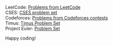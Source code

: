 LeetCode: [Problems from LeetCode](https://leetcode.com/studyplan/programming-skills/)<br>
CSES: [CSES problem set](https://cses.fi/problemset/list/) <br>
Codeforces: [Problems from Codeforces contests](https://codeforces.com/problemset)<br>
Timus: [Timus Problem Set](https://acm.timus.ru/problemset.aspx)<br>
Project Euler: [Problem Set](https://projecteuler.net/)

Happy coding!
